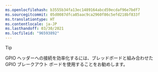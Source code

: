 ```yaml
---
ms.openlocfilehash: b3555b34fa13ec1489164abcd59ecdaf96e7bdf7
ms.sourcegitcommit: 05d0087dfca85aac9ca2960f86c5efd218bf833f
ms.translationtype: HT
ms.contentlocale: ja-JP
ms.lasthandoff: 03/30/2021
ms.locfileid: "96593892"
---
```

> [!TIP]
> GPIO ヘッダーへの接続を効率化するには、ブレッドボードと組み合わせた GPIO ブレークアウト ボードを使用することをお勧めします。
